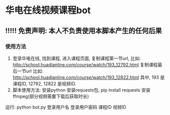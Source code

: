 # 华电在线视频课程bot

## !!!!! 免责声明: 本人不负责使用本脚本产生的任何后果

### 使用方法
1. 登录华电在线, 找到课程, 进入课程页面, 复制课程第一节url, 比如:
http://school.huadianline.com/course/watch/193_12792.html
复制课程最后一节url 比如:
http://school.huadianline.com/course/watch/193_12822.html
其中, 193 是课程ID, 12792, 12822 是视频ID.
2. 脚本使用方法:
安装python
安装requests包, pip install requests
安装ffmpeg(部分视频需要下载后获取时长)

运行:
python bot.py 登录用户名 登录用户密码 课程ID 视频ID
